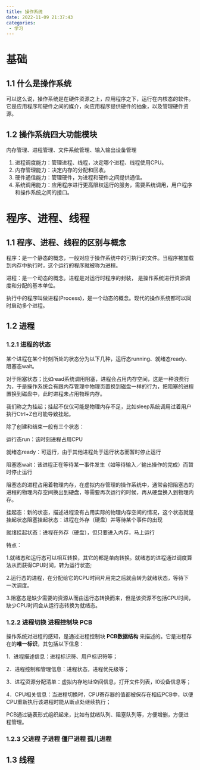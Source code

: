```yaml
---
title: 操作系统
date: 2022-11-09 21:37:43
categories: 
 - 学习
---
```


# 基础

## 1.1 什么是操作系统

可以这么说，操作系统是在硬件资源之上，应用程序之下，运行在内核态的软件。
它是应用程序和硬件之间的媒介，向应用程序提供硬件的抽象，以及管理硬件资源。

## 1.2 操作系统四大功能模块

内存管理、进程管理、⽂件系统管理、输⼊输出设备管理
1. 进程调度能力：管理进程、线程，决定哪个进程、线程使用CPU。
2. 内存管理能力：决定内存的分配和回收。
3. 硬件通信能力：管理硬件，为进程和硬件之间提供通信。
4. 系统调用能力：应用程序进行更高限权运行的服务，需要系统调用，用户程序和操作系统之间的接口。

# 程序、进程、线程

## 1.1 程序、进程、线程的区别与概念

程序：是一个静态的概念，一般对应于操作系统中的可执行的文件。当程序被加载到内存中执行时，这个运行的程序就被称为进程。

进程：是一个动态的概念。进程是对运行时程序的封装， 是操作系统进行资源调度和分配的基本单位。

执行中的程序叫做进程(Process)，是一个动态的概念。现代的操作系统都可以同时启动多个进程。

## 1.2 进程

### 1.2.1 进程的状态
某个进程在某个时刻所处的状态分为以下几种，运行态running、就绪态ready、阻塞态wait。

对于阻塞状态；比如read系统调用阻塞，进程会占用内存空间，这是一种浪费行为，于是操作系统会有跟内存管理中物理页置换到磁盘一样的行为，把阻塞的进程置换到磁盘中，此时进程未占用物理内存。

我们称之为挂起；挂起不仅仅可能是物理内存不足，比如sleep系统调用过着用户执行Ctrl+Z也可能导致挂起。

除了创建和结束一般有三个状态：

运行态run：该时刻进程占用CPU

就绪态ready：可运行，由于其他进程处于运行状态而暂时停止运行

阻塞态wait：该进程正在等待某一事件发生（如等待输入／输出操作的完成）而暂时停止运行

阻塞态的进程占用着物理内存，在虚拟内存管理的操作系统中，通常会把阻塞态的进程的物理内存空间换出到硬盘，等需要再次运行的时候，再从硬盘换入到物理内存。

挂起态：新的状态，描述进程没有占用实际的物理内存空间的情况，这个状态就是挂起状态阻塞挂起状态：进程在外存（硬盘）并等待某个事件的出现

就绪挂起状态：进程在外存（硬盘），但只要进入内存，马上运行

特点：

1.就绪态和运行态可以相互转换，其它的都是单向转换。就绪态的进程通过调度算法从而获得CPU时间，转为运行状态;

2.运行态的进程，在分配给它的CPU时间片用完之后就会转为就绪状态，等待下一次调度。

3.阻塞态是缺少需要的资源从而由运行态转换而来，但是该资源不包括CPU时间，缺少CPU时间会从运行态转换为就绪态。

### 1.2.2 进程切换 进程控制块 PCB

操作系统对进程的感知，是通过进程控制块 **PCB数据结构** 来描述的。它是进程存在的**唯一标识**，其包括以下信息：

1．进程描述信息：进程标识符、用户标识符等；

2．进程控制和管理信息：进程状态，进程优先级等；

3．进程资源分配清单：虚拟内存地址空间信息，打开文件列表，I0设备信息等；

4．CPU相关信息：当进程切换时，CPU寄存器的值都被保存在相应PCB中，以便CPU重新执行该进程时能从断点处继续执行；

PCB通过链表形式组织起来，比如有就绪队列、阻塞队列等，方便增删，方便进程管理。

### 1.2.3  父进程 子进程 僵尸进程 孤儿进程 

## 1.3 线程




